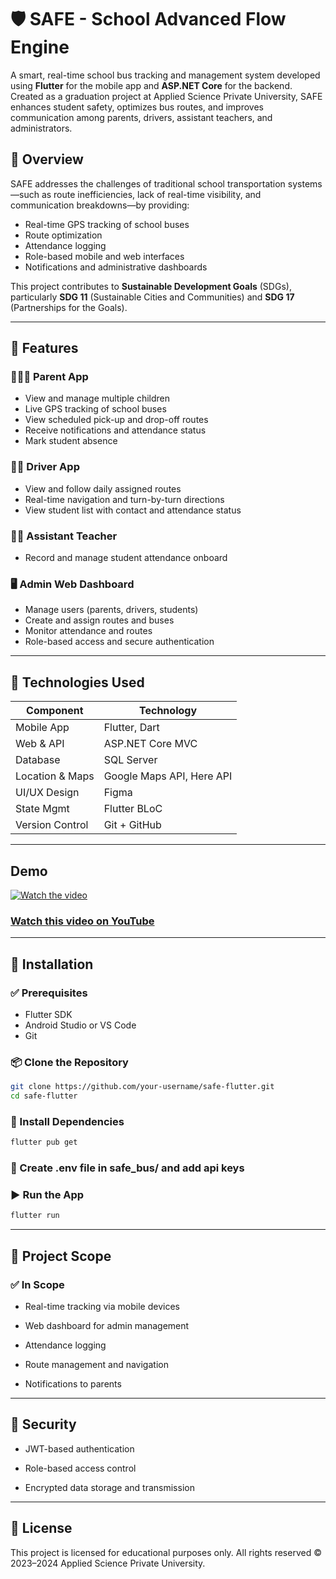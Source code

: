 # 🛡️ SAFE - School Advanced Flow Engine

A smart, real-time school bus tracking and management system developed using **Flutter** for the mobile app and **ASP.NET Core** for the backend. Created as a graduation project at Applied Science Private University, SAFE enhances student safety, optimizes bus routes, and improves communication among parents, drivers, assistant teachers, and administrators.

## 📱 Overview

SAFE addresses the challenges of traditional school transportation systems—such as route inefficiencies, lack of real-time visibility, and communication breakdowns—by providing:

- Real-time GPS tracking of school buses
- Route optimization
- Attendance logging
- Role-based mobile and web interfaces
- Notifications and administrative dashboards

This project contributes to **Sustainable Development Goals** (SDGs), particularly **SDG 11** (Sustainable Cities and Communities) and **SDG 17** (Partnerships for the Goals).

---


## 🚀 Features

### 👨‍👩‍👧 Parent App
- View and manage multiple children
- Live GPS tracking of school buses
- View scheduled pick-up and drop-off routes
- Receive notifications and attendance status
- Mark student absence

### 🧑‍✈️ Driver App
- View and follow daily assigned routes
- Real-time navigation and turn-by-turn directions
- View student list with contact and attendance status

### 🧑‍🏫 Assistant Teacher
- Record and manage student attendance onboard

### 🖥️ Admin Web Dashboard
- Manage users (parents, drivers, students)
- Create and assign routes and buses
- Monitor attendance and routes
- Role-based access and secure authentication

---

## 🧰 Technologies Used

| Component       | Technology                      |
|----------------|----------------------------------|
| Mobile App      | Flutter, Dart                   |
| Web & API       | ASP.NET Core MVC                |
| Database        | SQL Server           |
| Location & Maps | Google Maps API, Here API       |
| UI/UX Design    | Figma                           |
| State Mgmt      | Flutter BLoC                    |
| Version Control | Git + GitHub                    |

---

## Demo

[![Watch the video](https://img.youtube.com/vi/At66z-1LuNo/maxresdefault.jpg)](https://youtu.be/At66z-1LuNo)

### [Watch this video on YouTube](https://youtu.be/At66z-1LuNo)
---


## 🧪 Installation

### ✅ Prerequisites

- Flutter SDK
- Android Studio or VS Code
- Git

### 📦 Clone the Repository

```bash
git clone https://github.com/your-username/safe-flutter.git
cd safe-flutter
```
### 🔧 Install Dependencies
```bash
flutter pub get
```

### 📝 Create .env file in safe_bus/ and add api keys

### ▶️ Run the App
```bash
flutter run
```
---

## 📝 Project Scope
### ✅ In Scope
- Real-time tracking via mobile devices

- Web dashboard for admin management

- Attendance logging

- Route management and navigation

- Notifications to parents

---
## 🔐 Security
- JWT-based authentication

- Role-based access control

- Encrypted data storage and transmission
---
## 📜 License
This project is licensed for educational purposes only. All rights reserved © 2023–2024 Applied Science Private University.
